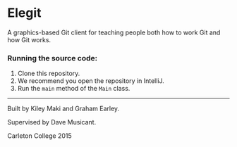 # Elegit
A graphics-based Git client for teaching people both how to work Git and how Git works.

### Running the source code:
1. Clone this repository.
2. We recommend you open the repository in IntelliJ.
3. Run the `main` method of the `Main` class.

***

Built by Kiley Maki and Graham Earley.

Supervised by Dave Musicant.

Carleton College 2015
